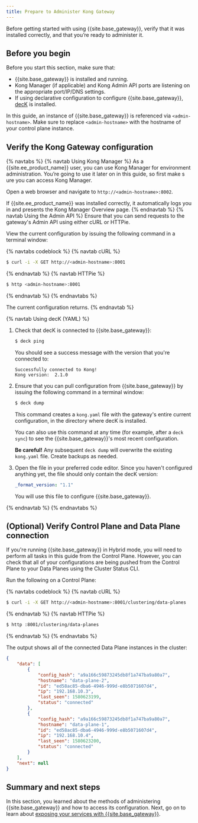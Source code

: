 ```yaml
---
title: Prepare to Administer Kong Gateway
---
```


Before getting started with using {{site.base_gateway}}, verify that it was
installed correctly, and that you’re ready to administer it.

## Before you begin

Before you start this section, make sure that:
* {{site.base_gateway}} is installed and running.
* Kong Manager (if applicable) and Kong Admin API ports are listening on the
appropriate port/IP/DNS settings.
* If using declarative configuration to configure {{site.base_gateway}},
[decK](/deck/installation) is installed.

In this guide, an instance of {{site.base_gateway}} is referenced via
`<admin-hostname>`. Make sure to replace `<admin-hostname>` with the hostname
of your control plane instance.

## Verify the Kong Gateway configuration
{% navtabs %}
{% navtab Using Kong Manager %}
As a {{site.ee_product_name}} user, you can use Kong Manager for environment
administration. You’re going to use it later on in this guide, so first make s
ure you can access Kong Manager.

Open a web browser and navigate to `http://<admin-hostname>:8002`.

If {{site.ee_product_name}} was installed correctly, it automatically logs you
in and presents the Kong Manager Overview page.
{% endnavtab %}
{% navtab Using the Admin API %}
Ensure that you can send requests to the gateway's Admin API using either cURL
or HTTPie.

View the current configuration by issuing the following command in a terminal
window:

<!-- codeblock tabs -->
{% navtabs codeblock %}
{% navtab cURL %}
```bash
$ curl -i -X GET http://<admin-hostname>:8001
```
{% endnavtab %}
{% navtab HTTPie %}
```bash
$ http <admin-hostname>:8001
```
{% endnavtab %}
{% endnavtabs %}
<!-- end codeblock tabs -->

The current configuration returns.
{% endnavtab %}

{% navtab Using decK (YAML) %}

1. Check that decK is connected to {{site.base_gateway}}:

    ``` bash
    $ deck ping
    ```

    You should see a success message with the version that you're
    connected to:
    ```
    Successfully connected to Kong!
    Kong version:  2.1.0
    ```

2. Ensure that you can pull configuration from {{site.base_gateway}} by issuing
the following command in a terminal window:

    ``` bash
    $ deck dump
    ```

    This command creates a `kong.yaml` file with the gateway's entire current
    configuration, in the directory where decK is installed.

    You can also use this command at any time (for example, after a `deck sync`)
    to see the {{site.base_gateway}}'s most recent configuration.

    <div class="alert alert-warning">
   
    <strong>Be careful!</strong> Any subsequent <code>deck dump</code> will
    overwrite the existing <code>kong.yaml</code> file. Create backups as needed.
    </div>

3. Open the file in your preferred code editor. Since you haven't configured
anything yet, the file should only contain the decK version:

    ``` yaml
    _format_version: "1.1"
    ```

    You will use this file to configure {{site.base_gateway}}.

{% endnavtab %}
{% endnavtabs %}

## (Optional) Verify Control Plane and Data Plane connection

If you're running {{site.base_gateway}} in Hybrid mode, you will need to
perform all tasks in this guide from the Control Plane. However, you can check
that all of your configurations are being pushed from the Control Plane to your
Data Planes using the Cluster Status CLI.

Run the following on a Control Plane:

<!-- codeblock tabs -->
{% navtabs codeblock %}
{% navtab cURL %}
```bash
$ curl -i -X GET http://<admin-hostname>:8001/clustering/data-planes
```
{% endnavtab %}
{% navtab HTTPie %}
```bash
$ http :8001/clustering/data-planes
```
{% endnavtab %}
{% endnavtabs %}
<!-- end codeblock tabs -->
The output shows all of the connected Data Plane instances in the cluster:

```json
{
    "data": [
        {
            "config_hash": "a9a166c59873245db8f1a747ba9a80a7",
            "hostname": "data-plane-2",
            "id": "ed58ac85-dba6-4946-999d-e8b5071607d4",
            "ip": "192.168.10.3",
            "last_seen": 1580623199,
            "status": "connected"
        },
        {
            "config_hash": "a9a166c59873245db8f1a747ba9a80a7",
            "hostname": "data-plane-1",
            "id": "ed58ac85-dba6-4946-999d-e8b5071607d4",
            "ip": "192.168.10.4",
            "last_seen": 1580623200,
            "status": "connected"
        }
    ],
    "next": null
}
```

## Summary and next steps

In this section, you learned about the methods of administering
{{site.base_gateway}} and how to access its configuration. Next, go on to
learn about [exposing your services with {{site.base_gateway}}](/getting-started-guide/{{page.kong_version}}/expose-services).
